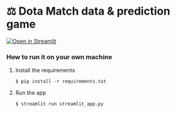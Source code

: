 # ⚖ Dota Match data & prediction game


[![Open in Streamlit](https://upload.wikimedia.org/wikipedia/commons/b/b8/Dota-2-simplified-logo.svg)]([https://data-evaluation-template.streamlit.app/](https://dota-match-data-ma5ywyzq3xa.streamlit.app/))

### How to run it on your own machine

1. Install the requirements

   ```
   $ pip install -r requirements.txt
   ```

2. Run the app

   ```
   $ streamlit run streamlit_app.py
   ```
